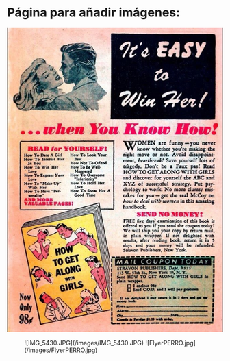 
# Página para añadir imágenes:
![image.jpg](/images/image.jpg)


<figure class="half">
![IMG_5430.JPG](/images/IMG_5430.JPG)
![FlyerPERRO.jpg](/images/FlyerPERRO.jpg)
</figure>
